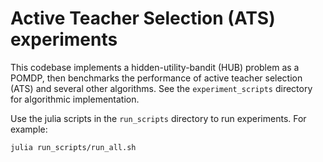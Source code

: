 # Active Teacher Selection (ATS) experiments

This codebase implements a hidden-utility-bandit (HUB) problem as a POMDP, then benchmarks the performance of active teacher selection (ATS) and several other algorithms. See the `experiment_scripts` directory for algorithmic implementation.

Use the julia scripts in the `run_scripts` directory to run experiments. For example:

```
julia run_scripts/run_all.sh
```

